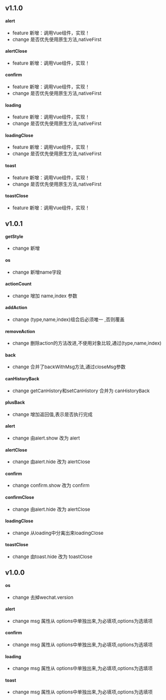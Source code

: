 <span></span>
## <span class="vux-version-name">v1.1.0</span>

#### alert
 <ul><li><span style="font-size:15px;"><span class="change change-feature">feature</span>  新增：调用Vue组件，实现！</span></li><li><span style="font-size:15px;"><span class="change change-change">change</span>  是否优先使用原生方法,nativeFirst</span></li></ul>


#### alertClose
 <ul><li><span style="font-size:15px;"><span class="change change-feature">feature</span>  新增：调用Vue组件，实现！</span></li></ul>


#### confirm
 <ul><li><span style="font-size:15px;"><span class="change change-feature">feature</span>  新增：调用Vue组件，实现！</span></li><li><span style="font-size:15px;"><span class="change change-change">change</span>  是否优先使用原生方法,nativeFirst</span></li></ul>


#### loading
 <ul><li><span style="font-size:15px;"><span class="change change-feature">feature</span>  新增：调用Vue组件，实现！</span></li><li><span style="font-size:15px;"><span class="change change-change">change</span>  是否优先使用原生方法,nativeFirst</span></li></ul>


#### loadingClose
 <ul><li><span style="font-size:15px;"><span class="change change-feature">feature</span>  新增：调用Vue组件，实现！</span></li><li><span style="font-size:15px;"><span class="change change-change">change</span>  是否优先使用原生方法,nativeFirst</span></li></ul>


#### toast
 <ul><li><span style="font-size:15px;"><span class="change change-feature">feature</span>  新增：调用Vue组件，实现！</span></li><li><span style="font-size:15px;"><span class="change change-change">change</span>  是否优先使用原生方法,nativeFirst</span></li></ul>


#### toastClose
 <ul><li><span style="font-size:15px;"><span class="change change-feature">feature</span>  新增：调用Vue组件，实现！</span></li></ul>

## <span class="vux-version-name">v1.0.1</span>

#### getStyle
 <ul><li><span style="font-size:15px;"><span class="change change-change">change</span>  新增</span></li></ul>


#### os
 <ul><li><span style="font-size:15px;"><span class="change change-change">change</span>  新增name字段</span></li></ul>


#### actionCount
 <ul><li><span style="font-size:15px;"><span class="change change-change">change</span>  增加 name,index 参数</span></li></ul>


#### addAction
 <ul><li><span style="font-size:15px;"><span class="change change-change">change</span>  (type,name,index)组合后必须唯一 ,否则覆盖</span></li></ul>


#### removeAction
 <ul><li><span style="font-size:15px;"><span class="change change-change">change</span>  删除action的方法改进,不使用对象比较,通过(type,name,index)</span></li></ul>


#### back
 <ul><li><span style="font-size:15px;"><span class="change change-change">change</span>  合并了backWithMsg方法,通过closeMsg参数</span></li></ul>


#### canHistoryBack
 <ul><li><span style="font-size:15px;"><span class="change change-change">change</span>  getCanHistory和setCanHistory 合并为 canHistoryBack</span></li></ul>


#### plusBack
 <ul><li><span style="font-size:15px;"><span class="change change-change">change</span>  增加返回值,表示是否执行完成</span></li></ul>


#### alert
 <ul><li><span style="font-size:15px;"><span class="change change-change">change</span>  由alert.show 改为 alert</span></li></ul>


#### alertClose
 <ul><li><span style="font-size:15px;"><span class="change change-change">change</span>  由alert.hide 改为 alertClose</span></li></ul>


#### confirm
 <ul><li><span style="font-size:15px;"><span class="change change-change">change</span>  confirm.show 改为 confirm</span></li></ul>


#### confirmClose
 <ul><li><span style="font-size:15px;"><span class="change change-change">change</span>  由alert.hide 改为 alertClose</span></li></ul>


#### loadingClose
 <ul><li><span style="font-size:15px;"><span class="change change-change">change</span>  从loading中分离出来loadingClose</span></li></ul>


#### toastClose
 <ul><li><span style="font-size:15px;"><span class="change change-change">change</span>  由toast.hide 改为 toastClose</span></li></ul>

## <span class="vux-version-name">v1.0.0</span>

#### os
 <ul><li><span style="font-size:15px;"><span class="change change-change">change</span>  去掉wechat.version</span></li></ul>


#### alert
 <ul><li><span style="font-size:15px;"><span class="change change-change">change</span>  msg 属性从 options中单独出来,为必填项,options为选填项</span></li></ul>


#### confirm
 <ul><li><span style="font-size:15px;"><span class="change change-change">change</span>  msg 属性从 options中单独出来,为必填项,options为选填项</span></li></ul>


#### loading
 <ul><li><span style="font-size:15px;"><span class="change change-change">change</span>  msg 属性从 options中单独出来,为必填项,options为选填项</span></li></ul>


#### toast
 <ul><li><span style="font-size:15px;"><span class="change change-change">change</span>  msg 属性从 options中单独出来,为必填项,options为选填项</span></li></ul>


